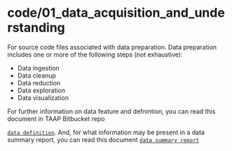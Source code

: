# code/01_data_acquisition_and_understanding

For source code files associated with data preparation. Data preparation includes one or more of the following steps (not exhaustive):

- Data ingestion
- Data cleanup
- Data reduction
- Data exploration
- Data visualization

For further information on data feature and defnintion, you can read this document in TAAP Bitbucket repo 

[`data definition`](/docs/optional_templates/data-definition.md). And, for what information may be present in a data summary report, you can read this document [`data summary report`](/docs/optional_templates/data-summary_report.md)
